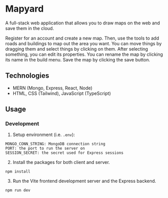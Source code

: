 # Mapyard
A full-stack web application that allows you to draw maps on the web and save them in the cloud. 

Register for an account and create a new map. Then, use the tools to add roads and buildings to map out the area you want. You can move things by dragging them and select things by clicking on them. After selecting something, you can edit its properties. You can rename the map by clicking its name in the build menu. Save the map by clicking the save button.

## Technologies
- MERN (Mongo, Express, React, Node)
- HTML, CSS (Tailwind), JavaScript (TypeScript)

## Usage

### Development
1. Setup environment (i.e. `.env`):
```
MONGO_CONN_STRING: MongoDB connection string
PORT: the port to run the server on
SESSION_SECRET: the secret used for Express sessions
```

2. Install the packages for both client and server.
```
npm install
```

3. Run the Vite frontend development server and the Express backend.
```
npm run dev
```
